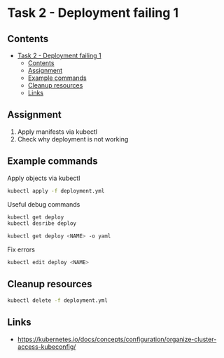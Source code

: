 # Task 2 - Deployment failing 1

## Contents

- [Task 2 - Deployment failing 1](#task-2---deployment-failing-1)
  - [Contents](#contents)
  - [Assignment](#assignment)
  - [Example commands](#example-commands)
  - [Cleanup resources](#cleanup-resources)
  - [Links](#links)

## Assignment

1. Apply manifests via kubectl
2. Check why deployment is not working

## Example commands

Apply objects via kubectl

```bash
kubectl apply -f deployment.yml
```

Useful debug commands

```bash
kubectl get deploy
kubectl desribe deploy

kubectl get deploy <NAME> -o yaml
```

Fix errors

```bash
kubectl edit deploy <NAME>
```

## Cleanup resources

```bash
kubectl delete -f deployment.yml
```

## Links

- https://kubernetes.io/docs/concepts/configuration/organize-cluster-access-kubeconfig/
